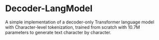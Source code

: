 # Decoder-LangModel
A simple implementation of a decoder-only Transformer language model with Character-level tokenization, trained from scratch with 10.7M parameters to generate text character by character.
